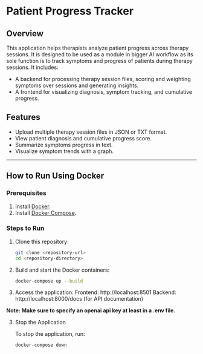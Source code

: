 # Patient Progress Tracker

## Overview

This application helps therapists analyze patient progress across therapy sessions. It is designed to be used as a module in bigger AI workflow as its sole function is to track symptoms and progress of patients during therapy sessions. It includes:
- A backend for processing therapy session files, scoring and weighting symptoms over sessions and generating insights.
- A frontend for visualizing diagnosis, symptom tracking, and cumulative progress.

## Features

- Upload multiple therapy session files in JSON or TXT format.
- View patient diagnosis and cumulative progress score.
- Summarize symptoms progress in text.
- Visualize symptom trends with a graph.

---

## How to Run Using Docker

### Prerequisites
1. Install [Docker](https://www.docker.com/get-started).
2. Install [Docker Compose](https://docs.docker.com/compose/install/).

### Steps to Run
1. Clone this repository:
   ```bash
   git clone <repository-url>
   cd <repository-directory>

2. Build and start the Docker containers:
    ```bash
    docker-compose up --build

3. Access the application:
        Frontend: http://localhost:8501
        Backend: http://localhost:8000/docs (for API documentation)

<b> Note: Make sure to specify an openai api key at least in a .env file. </b>

3. Stop the Application

    To stop the application, run:
    ```bash
    docker-compose down


